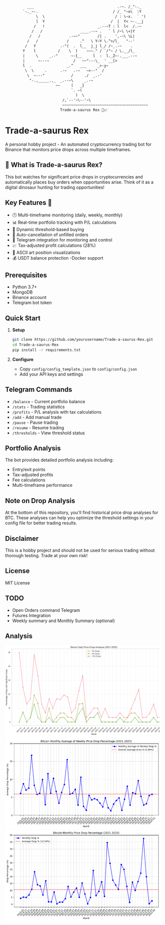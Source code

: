 ```
          ___                                      .-~. /_"-._
        `-._~-.                                  / /_ "~o\  :Y
              \  \                                / : \~x.  ` ')
              ]  Y                              /  |  Y< ~-.__j
             /   !                        _.--~T : l  l<  /.-~
            /   /                 ____.--~ .   ` l /~\ \<|Y
           /   /             .-~~"        /| .    ',-~\ \L|
          /   /             /     .^   \ Y~Y \.^>/l_   "--'
         /   Y           .-"(  .  l__  j_j l_/ /~_.-~    .
        Y    l          /    \  )    ~~~." / `/"~ / \.__/l_
        |     \     _.-"      ~-{__     l  :  l._Z~-.___.--~
        |      ~---~           /   ~~"---\_  ' __[>
        l  .                _.^   ___     _>-y~
         \  \     .      .-~   .-~   ~>--"  /
          \  ~---"            /     ./  _.-'
           "-.,_____.,_  _.--~\     _.-~
                       ~~     (   _}       
                              `. ~(
                                )  \
                          /,`--'~\--'~\
                          ~~~~~~~~~~~~~~~~~~~~~~~~~~~~~~~~~~~~~~~
                         Trade-a-saurus Rex 🦖📈
```

# Trade-a-saurus Rex

A personal hobby project - An automated cryptocurrency trading bot for Binance that monitors price drops across multiple timeframes.

## 🦖 What is Trade-a-saurus Rex?

This bot watches for significant price drops in cryptocurrencies and automatically places buy orders when opportunities arise. Think of it as a digital dinosaur hunting for trading opportunities!

## Key Features 🚀

- 🕒 Multi-timeframe monitoring (daily, weekly, monthly)
- 📊 Real-time portfolio tracking with P/L calculations
- 🎯 Dynamic threshold-based buying
- 🔄 Auto-cancellation of unfilled orders
- 🤖 Telegram integration for monitoring and control
- 📈 Tax-adjusted profit calculations (28%)
- 🎨 ASCII art position visualizations
- 💰 USDT balance protection
-Docker support

## Prerequisites

- Python 3.7+
- MongoDB
- Binance account
- Telegram bot token

## Quick Start

1. **Setup**
   ```bash
   git clone https://github.com/yourusername/Trade-a-saurus-Rex.git
   cd Trade-a-saurus-Rex
   pip install -r requirements.txt
   ```

2. **Configure**
   - Copy `config/config_template.json` to `config/config.json`
   - Add your API keys and settings

## Telegram Commands

- `/balance` - Current portfolio balance
- `/stats` - Trading statistics
- `/profits` - P/L analysis with tax calculations
- `/add` - Add manual trade
- `/pause` - Pause trading
- `/resume` - Resume trading
- `/thresholds` - View threshold status

## Portfolio Analysis

The bot provides detailed portfolio analysis including:
- Entry/exit points
- Tax-adjusted profits
- Fee calculations
- Multi-timeframe performance

## Note on Drop Analysis

At the bottom of this repository, you'll find historical price drop analyses for BTC. These analyses can help you optimize the threshold settings in your config file for better trading results.

## Disclaimer

This is a hobby project and should not be used for serious trading without thorough testing. Trade at your own risk!

## License

MIT License


## TODO

- Open Orders command Telegram 
- Futures Integration
- Weekly summary and Monthly Summary (optional)


## Analysis

![Drop Analysis Daily Candles](src/img/data1.png)
![Drop Analysis Weekly Candles](src/img/data2.png)
![Drop Analysis Monthly Candles](src/img/data3.png)